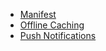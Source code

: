 - [Manifest](manifest.md)
- [Offline Caching](offline-caching.md)
- [Push Notifications](push-notifications.md)
